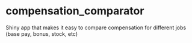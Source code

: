 # compensation_comparator
Shiny app that makes it easy to compare compensation for different jobs (base pay, bonus, stock, etc)
